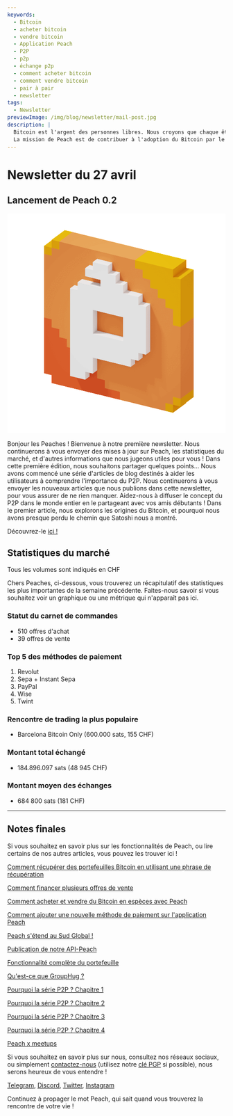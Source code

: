 ```yaml
---
keywords:
  - Bitcoin
  - acheter bitcoin
  - vendre bitcoin
  - Application Peach
  - P2P
  - p2p
  - échange p2p
  - comment acheter bitcoin
  - comment vendre bitcoin
  - pair à pair
  - newsletter
tags:
  - Newsletter
previewImage: /img/blog/newsletter/mail-post.jpg
description: |
  Bitcoin est l'argent des personnes libres. Nous croyons que chaque être humain a le droit de choisir la monnaie avec laquelle il souhaite conserver sa richesse, le fruit de son travail, de son temps et de son énergie.
  La mission de Peach est de contribuer à l'adoption du Bitcoin par le peuple.
---
```


# Newsletter du 27 avril

## Lancement de Peach 0.2

![peachy peach bitcoin gif](/img/blog/newsletter/gif-peach.gif)

Bonjour les Peaches !
Bienvenue à notre première newsletter. Nous continuerons à vous envoyer des mises à jour sur Peach, les statistiques du marché, et d'autres informations que nous jugeons utiles pour vous !
Dans cette première édition, nous souhaitons partager quelques points…
Nous avons commencé une série d'articles de blog destinés à aider les utilisateurs à comprendre l'importance du P2P. Nous continuerons à vous envoyer les nouveaux articles que nous publions dans cette newsletter, pour vous assurer de ne rien manquer.
Aidez-nous à diffuser le concept du P2P dans le monde entier en le partageant avec vos amis débutants !
Dans le premier article, nous explorons les origines du Bitcoin, et pourquoi nous avons presque perdu le chemin que Satoshi nous a montré.

Découvrez-le [ici !](https://peachbitcoin.com/fr/blog/why-p2p-chapter-1/)

## Statistiques du marché

Tous les volumes sont indiqués en CHF

Chers Peaches, ci-dessous, vous trouverez un récapitulatif des statistiques les plus importantes de la semaine précédente. Faites-nous savoir si vous souhaitez voir un graphique ou une métrique qui n'apparaît pas ici.

### Statut du carnet de commandes

- 510 offres d'achat
- 39 offres de vente

### Top 5 des méthodes de paiement

1. Revolut
2. Sepa + Instant Sepa
3. PayPal
4. Wise
5. Twint

### Rencontre de trading la plus populaire

- Barcelona Bitcoin Only (600.000 sats, 155 CHF)

### Montant total échangé

- 184.896.097 sats (48 945 CHF)

### Montant moyen des échanges

- 684 800 sats (181 CHF)

---

## Notes finales

Si vous souhaitez en savoir plus sur les fonctionnalités de Peach, ou lire certains de nos autres articles, vous pouvez les trouver ici !

[Comment récupérer des portefeuilles Bitcoin en utilisant une phrase de récupération](https://peachbitcoin.com/fr/blog/how-to-restore-peach-wallet/)

[Comment financer plusieurs offres de vente](https://peachbitcoin.com/fr/blog/funding-multiple-sell-offers/)

[Comment acheter et vendre du Bitcoin en espèces avec Peach](https://peachbitcoin.com/fr/blog/how-to-buy-and-sell-bitcoin-with-cash-using-peach/)

[Comment ajouter une nouvelle méthode de paiement sur l'application Peach](https://peachbitcoin.com/fr/blog/how-to-add-a-payment-method/)

[Peach s'étend au Sud Global !](https://peachbitcoin.com/fr/blog/peach-expands-to-the-global-south/)

[Publication de notre API-Peach](https://peachbitcoin.com/fr/blog/making-our-peach-api-public/)

[Fonctionnalité complète du portefeuille](https://peachbitcoin.com/fr/blog/full-wallet-functionality/)

[Qu'est-ce que GroupHug ?](https://peachbitcoin.com/fr/blog/group-hug/)

[Pourquoi la série P2P ? Chapitre 1](https://peachbitcoin.com/fr/blog/why-p2p-chapter-1/)

[Pourquoi la série P2P ? Chapitre 2](https://peachbitcoin.com/fr/blog/why-p2p-chapter-2/)

[Pourquoi la série P2P ? Chapitre 3](https://peachbitcoin.com/fr/blog/why-p2p-chapter-3-circular-economies/)

[Pourquoi la série P2P ? Chapitre 4](https://peachbitcoin.com/fr/blog/why-p2p-chapter-4-chains-of-trust/)

[Peach x meetups](https://peachbitcoin.com/fr/blog/peach-for-meetups/)

Si vous souhaitez en savoir plus sur nous, consultez nos réseaux sociaux, ou simplement [contactez-nous](mailto:hello@peachbitcoin.com) (utilisez notre [clé PGP](https://keys.openpgp.org/vks/v1/by-fingerprint/48339A19645E2E53488E0E5479E1B270FACD1BD2) si possible), nous serons heureux de vous entendre !

[Telegram](https://t.me/+GkOW1J-ixBBkZWRk), [Discord](https://discord.gg/ypeHz3SW54), [Twitter](https://twitter.com/peachbitcoin), [Instagram](https://instagram.com/peachbitcoin)

Continuez à propager le mot Peach, qui sait quand vous trouverez la rencontre de votre vie !
